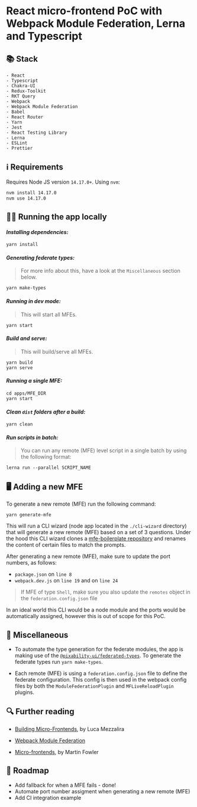 # React micro-frontend PoC with Webpack Module Federation, Lerna and Typescript

## 📚 Stack

```
- React
- Typescript
- Chakra-UI
- Redux-Toolkit
- RKT Query
- Webpack
- Webpack Module Federation
- Babel
- React Router
- Yarn
- Jest
- React Testing Library
- Lerna
- ESLint
- Prettier
```

## ℹ️ Requirements

Requires Node JS version `14.17.0+`. Using `nvm`:

```sh
nvm install 14.17.0
nvm use 14.17.0
```

## 🏃‍♀️ Running the app locally

#### _Installing dependencies:_

```
yarn install
```

#### _Generating federate types:_

> For more info about this, have a look at the `Miscellaneous` section below.

```
yarn make-types
```

#### _Running in dev mode:_

> This will start all MFEs.

```
yarn start
```

#### _Build and serve:_

> This will build/serve all MFEs.

```
yarn build
yarn serve
```

#### _Running a single MFE:_

```
cd apps/MFE_DIR
yarn start
```

#### _Clean `dist` folders after a build:_

```
yarn clean
```

#### _Run scripts in batch:_

> You can run any remote (MFE) level script in a single batch by using the following format:

```
lerna run --parallel SCRIPT_NAME
```

## 🖥 Adding a new MFE


To generate a new remote (MFE) run the following command:

```
yarn generate-mfe
```

This will run a CLI wizard (node app located in the `./cli-wizard` directory) that will generate a new remote (MFE) based on a set of 3 questions. Under the hood this CLI wizard clones a [mfe-boilerplate repository](https://github.com/Markkos89/mfe-boilerplate) and renames the content of certain files to match the prompts.

After generating a new remote (MFE), make sure to update the port numbers, as follows:

- `package.json` on `line 8`
- `webpack.dev.js` on `line 19` and on `line 24`

> If MFE of type `Shell`, make sure you also update the `remotes` object in the `federation.config.json` file

In an ideal world this CLI would be a node module and the ports would be automatically assigned, however this is out of scope for this PoC.

## 🧩 Miscellaneous

- To automate the type generation for the federate modules, the app is making use of the [`@pixability-ui/federated-types`](https://github.com/pixability/federated-types). To generate the federate types run `yarn make-types`.

- Each remote (MFE) is using a `federation.config.json` file to define the federate configuration. This config is then used in the webpack config files by both the `ModuleFederationPlugin` and `MFLiveReloadPlugin` plugins.

## 🔍 Further reading

- [Building Micro-Frontends](https://www.oreilly.com/library/view/building-micro-frontends/9781492082989/), by Luca Mezzalira

- [Webpack Module Federation](https://webpack.js.org/concepts/module-federation/)

- [Micro-frontends](https://martinfowler.com/articles/micro-frontends.html), by Martin Fowler

## 🧭 Roadmap

- Add fallback for when a MFE fails - done!
- Automate port number assigment when generating a new remote (MFE)
- Add CI integration example
